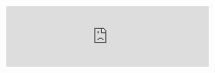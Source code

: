 <iframe frameborder="0" src="https://itch.io/embed/1262823?bg_color=e38b41&amp;fg_color=ffffff&amp;link_color=ff390c&amp;border_color=d5802a" width="552" height="167"><a href="https://ultimate-strength.itch.io/halloweek">Halloweek by Ultimate Strength</a></iframe>

